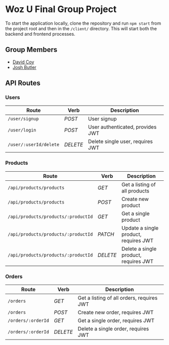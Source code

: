 # Woz U Final Group Project

To start the application locally, clone the repository and run `npm start` from the project root and then in the `/client/` directory. This will start both the backend and frontend processes.

## Group Members

* [David Coy](https://github.com/obsidianspork)
* [Josh Butler](https://github.com/joshorion7)

## API Routes

### Users

| Route  | Verb | Description |
| ------------- | ------------- | ------------- |
| `/user/signup`  | *POST* | User signup  |
| `/user/login`  | *POST* | User authenticated, provides JWT  |
| `/user/:userId/delete` | *DELETE* | Delete single user, requires JWT |

### Products

| Route  | Verb | Description |
| ------------- | ------------- | ------------- |
| `/api/products/products`  | *GET* | Get a listing of all products  |
| `/api/products/products`  | *POST* | Create new product |
| `/api/products/products/:productId` | *GET* | Get a single product |
| `/api/products/products/:productId` | *PATCH* | Update a single product, requires JWT |
| `/api/products/products/:productId` | *DELETE* | Delete a single product, requires JWT |

### Orders

| Route  | Verb | Description |
| ------------- | ------------- | ------------- |
| `/orders`  | *GET* | Get a listing of all orders, requires JWT  |
| `/orders`  | *POST* | Create new order, requires JWT |
| `/orders/:orderId` | *GET* | Get a single order, requires JWT |
| `/orders/:orderId` | *DELETE* | Delete a single order, requires JWT |